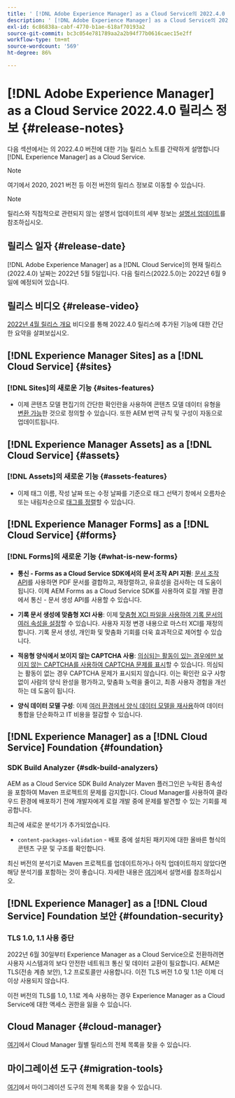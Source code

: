 ```yaml
---
title: ' [!DNL Adobe Experience Manager] as a Cloud Service의 2022.4.0 릴리스 정보입니다.'
description: ' [!DNL Adobe Experience Manager] as a Cloud Service의 2022.4.0 릴리스 정보입니다.'
exl-id: 6c86838a-cabf-4770-b1ae-618af70193a2
source-git-commit: bc3c054e781789aa2a2b94f77b0616caec15e2ff
workflow-type: tm+mt
source-wordcount: '569'
ht-degree: 86%

---
```


# [!DNL Adobe Experience Manager] as a Cloud Service 2022.4.0 릴리스 정보 {#release-notes}

다음 섹션에서는 의 2022.4.0 버전에 대한 기능 릴리스 노트를 간략하게 설명합니다 [!DNL Experience Manager] as a Cloud Service.

>[!NOTE]
>
>여기에서 2020, 2021 버전 등 이전 버전의 릴리스 정보로 이동할 수 있습니다.

>[!NOTE]
>
>릴리스와 직접적으로 관련되지 않는 설명서 업데이트의 세부 정보는 [설명서 업데이트](https://experienceleague.adobe.com/docs/experience-manager-release-information/aem-release-updates/doc-updates/documentation-updates.html)를 참조하십시오.

## 릴리스 일자 {#release-date}

[!DNL Adobe Experience Manager] as a [!DNL Cloud Service]의 현재 릴리스(2022.4.0) 날짜는 2022년 5월 5일입니다.
다음 릴리스(2022.5.0)는 2022년 6월 9일에 예정되어 있습니다.

## 릴리스 비디오 {#release-video}

[2022년 4월 릴리스 개요](https://video.tv.adobe.com/v/342612?quality=12) 비디오를 통해 2022.4.0 릴리스에 추가된 기능에 대한 간단한 요약을 살펴보십시오.

## [!DNL Experience Manager Sites] as a [!DNL Cloud Service] {#sites}

### [!DNL Sites]의 새로운 기능 {#sites-features}

* 이제 콘텐츠 모델 편집기의 간단한 확인란을 사용하여 콘텐츠 모델 데이터 유형을 [변환 가능](/help/assets/content-fragments/content-fragments-models.md#properties)한 것으로 정의할 수 있습니다. 또한 AEM 번역 규칙 및 구성이 자동으로 업데이트됩니다.

## [!DNL Experience Manager Assets] as a [!DNL Cloud Service] {#assets}

### [!DNL Assets]의 새로운 기능 {#assets-features}

* 이제 태그 이름, 작성 날짜 또는 수정 날짜를 기준으로 태그 선택기 창에서 오름차순 또는 내림차순으로 [태그를 정렬](/help/assets/organize-assets.md#use-tags-to-organize-assets)할 수 있습니다.


## [!DNL Experience Manager Forms] as a [!DNL Cloud Service] {#forms}

### [!DNL Forms]의 새로운 기능 {#what-is-new-forms}

* **통신 - Forms as a Cloud Service SDK에서의 문서 조작 API 지원**: [문서 조작 API](/help/forms/aem-forms-cloud-service-communications.md)를 사용하면 PDF 문서를 결합하고, 재정렬하고, 유효성을 검사하는 데 도움이 됩니다. 이제 AEM Forms as a Cloud Service SDK를 사용하여 로컬 개발 환경에서 통신 - 문서 생성 API를 사용할 수 있습니다.

* **기록 문서 생성에 맞춤형 XCI 사용**: 이제 [맞춤형 XCI 파일을 사용하여 기록 문서의 여러 속성을 설정](/help/forms/generate-document-of-record-for-non-xfa-based-adaptive-forms.md#use-a-custom-xci-file)할 수 있습니다. 사용자 지정 변경 내용으로 마스터 XCI를 재정의합니다. 기록 문서 생성, 개인화 및 맞춤화 기회를 더욱 효과적으로 제어할 수 있습니다.

* **적응형 양식에서 보이지 않는 CAPTCHA 사용**: [의심되는 활동이 있는 경우에만 보이지 않는 CAPTCHA를 사용하여 CAPTCHA 문제를 표시](/help/forms/captcha-adaptive-forms.md)할 수 있습니다. 의심되는 활동이 없는 경우 CAPTCHA 문제가 표시되지 않습니다. 이는 확인란 요구 사항 없이 사람의 양식 완성을 평가하고, 맞춤화 노력을 줄이고, 최종 사용자 경험을 개선하는 데 도움이 됩니다.

* **양식 데이터 모델 구성**: 이제 [여러 환경에서 양식 데이터 모델을 재사용](/help/forms/create-form-data-models.md#runmode-specific-context-aware-config)하여 데이터 통합을 단순화하고 IT 비용을 절감할 수 있습니다.


## [!DNL Experience Manager] as a [!DNL Cloud Service] Foundation {#foundation}

### SDK Build Analyzer {#sdk-build-analyzers}

AEM as a Cloud Service SDK Build Analyzer Maven 플러그인은 누락된 종속성을 포함하여 Maven 프로젝트의 문제를 감지합니다. Cloud Manager를 사용하여 클라우드 환경에 배포하기 전에 개발자에게 로컬 개발 중에 문제를 발견할 수 있는 기회를 제공합니다.

최근에 새로운 분석기가 추가되었습니다.

* `content-packages-validation` - 배포 중에 설치된 패키지에 대한 올바른 형식의 콘텐츠 구문 및 구조를 확인합니다.

최신 버전의 분석기로 Maven 프로젝트를 업데이트하거나 아직 업데이트하지 않았다면 해당 분석기를 포함하는 것이 좋습니다. 자세한 내용은 [여기](https://experienceleague.adobe.com/docs/experience-manager-core-components/using/developing/archetype/build-analyzer-maven-plugin.html)에서 설명서를 참조하십시오.

## [!DNL Experience Manager] as a [!DNL Cloud Service] Foundation 보안 {#foundation-security}

### TLS 1.0, 1.1 사용 중단

2022년 6월 30일부터 Experience Manager as a Cloud Service으로 전환하려면 사용자 시스템과의 보다 안전한 네트워크 통신 및 데이터 교환이 필요합니다. AEM은 TLS(전송 계층 보안), 1.2 프로토콜만 사용합니다. 이전 TLS 버전 1.0 및 1.1은 이제 더 이상 사용되지 않습니다.

이전 버전의 TLS를 1.0, 1.1로 계속 사용하는 경우 Experience Manager as a Cloud Service에 대한 액세스 권한을 잃을 수 있습니다.

## Cloud Manager {#cloud-manager}

[여기](/help/implementing/cloud-manager/release-notes/current.md)에서 Cloud Manager 월별 릴리스의 전체 목록을 찾을 수 있습니다.

## 마이그레이션 도구 {#migration-tools}

[여기](/help/journey-migration/release-notes/release-notes-migration-tools-current.md)에서 마이그레이션 도구의 전체 목록을 찾을 수 있습니다.
